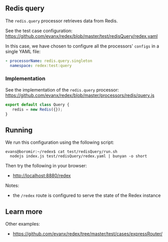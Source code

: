 
## Redis query

The `redis.query` processor retrieves data from Redis.

See the test case configuration:
https://github.com/evanx/redex/blob/master/test/redisQuery/redex.yaml

In this case, we have chosen to configure all the processors' `configs` in a single YAML file:

```yaml
- processorName: redis.query.singleton
  namespace: redex:test:query
```

### Implementation

See the implementation of the `redis.query` processor:
https://github.com/evanx/redex/blob/master/processors/redis/query.js

```javascript
export default class Query {
   redis = new Redis({});
}
```

## Running

We run this configuration using the following script:
```shell
evans@boromir:~/redex$ cat test/redisQuery/run.sh
  nodejs index.js test/redisQuery/redex.yaml | bunyan -o short
```

Then try the following in your browser:
- [http://localhost:8880/redex](http://localhost:8880/redex)

Notes:
- the `/redex` route is configured to serve the state of the Redex instance

## Learn more

Other examples:
- https://github.com/evanx/redex/tree/master/test/cases/expressRouter/
